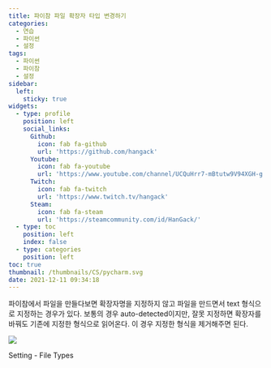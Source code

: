 ```yaml
---
title: 파이참 파일 확장자 타입 변경하기
categories:
  - 연습
  - 파이썬
  - 설정
tags:
  - 파이썬
  - 파이참
  - 설정
sidebar:
  left:
    sticky: true
widgets:
  - type: profile
    position: left
    social_links:
      Github:
        icon: fab fa-github
        url: 'https://github.com/hangack'
      Youtube:
        icon: fab fa-youtube
        url: 'https://www.youtube.com/channel/UCQuHrr7-mBtutw9V94XGH-g'
      Twitch:
        icon: fab fa-twitch
        url: 'https://www.twitch.tv/hangack'
      Steam:
        icon: fab fa-steam
        url: 'https://steamcommunity.com/id/HanGack/'
  - type: toc
    position: left
    index: false
  - type: categories
    position: left
toc: true
thumbnail: /thumbnails/CS/pycharm.svg
date: 2021-12-11 09:34:18
---
```



파이참에서 파일을 만들다보면 확장자명을 지정하지 않고 파일을 만드면서 text 형식으로 지정하는 경우가 있다.
보통의 경우 auto-detected이지만, 잘못 지정하면 확장자를 바꿔도 기존에 지정한 형식으로 읽어온다.
이 경우 지정한 형식을 제거해주면 된다.


![](\images\2112\pycharm-filetype\filetypes.png)

Setting - File Types